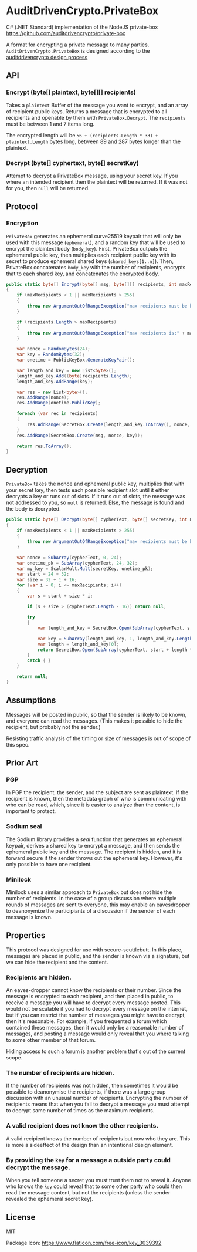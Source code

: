 # AuditDrivenCrypto.PrivateBox
C# (.NET Standard) implementation of the NodeJS private-box https://github.com/auditdrivencrypto/private-box

A format for encrypting a private message to many parties.
`AuditDrivenCrypto.PrivateBox` is designed according to the [auditdrivencrypto design process](https://github.com/crypto-browserify/crypto-browserify/issues/128)

## API

### Encrypt (byte[] plaintext, byte[][] recipients)

Takes a `plaintext` Buffer of the message you want to encrypt,
and an array of recipient public keys.
Returns a message that is encrypted to all recipients
and openable by them with `PrivateBox.Decrypt`.
The `recipients` must be between 1 and 7 items long.

The encrypted length will be `56 + (recipients.Length * 33) + plaintext.Length` bytes long,
between 89 and 287 bytes longer than the plaintext.

### Decrypt (byte[] cyphertext, byte[] secretKey)

Attempt to decrypt a PrivateBox message, using your secret key.
If you where an intended recipient then the plaintext will be returned.
If it was not for you, then `null` will be returned.

## Protocol

### Encryption

`PrivateBox` generates an ephemeral curve25519 keypair that will only be used with this message (`ephemeral`),
and a random key that will be used to encrypt the plaintext body (`body_key`).
First, PrivateBox outputs the ephemeral public key, then multiplies each recipient public key
with its secret to produce ephemeral shared keys (`shared_keys[1..n]`).
Then, PrivateBox concatenates `body_key` with the number of recipients,
encrypts that to each shared key, and concatenates the encrypted body.

``` c#
public static byte[] Encrypt(byte[] msg, byte[][] recipients, int maxRecipients = DEFAULT_MAX)
{
	if (maxRecipients < 1 || maxRecipients > 255)
	{
		throw new ArgumentOutOfRangeException("max recipients must be between 1 and 255.");
	}

	if (recipients.Length > maxRecipients)
	{
		throw new ArgumentOutOfRangeException("max recipients is:" + maxRecipients + " found:" + recipients.Length);
	}

	var nonce = RandomBytes(24);
	var key = RandomBytes(32);
	var onetime = PublicKeyBox.GenerateKeyPair();

	var length_and_key = new List<byte>();
	length_and_key.Add((byte)recipients.Length);
	length_and_key.AddRange(key);

	var res = new List<byte>();
	res.AddRange(nonce);
	res.AddRange(onetime.PublicKey);

	foreach (var rec in recipients)
	{
		res.AddRange(SecretBox.Create(length_and_key.ToArray(), nonce, ScalarMult.Mult(onetime.PrivateKey, rec)));
	}
	res.AddRange(SecretBox.Create(msg, nonce, key));

	return res.ToArray();
}
```

## Decryption

`PrivateBox` takes the nonce and ephemeral public key,
multiplies that with your secret key, then tests each possible
recipient slot until it either decrypts a key or runs out of slots.
If it runs out of slots, the message was not addressed to you,
so `null` is returned. Else, the message is found and the body
is decrypted.

``` c#
public static byte[] Decrypt(byte[] cypherText, byte[] secretKey, int maxRecipients = DEFAULT_MAX)
{
	if (maxRecipients < 1 || maxRecipients > 255)
	{
		throw new ArgumentOutOfRangeException("max recipients must be between 1 and 255.");
	}
			
	var nonce = SubArray(cypherText, 0, 24);
	var onetime_pk = SubArray(cypherText, 24, 32);
	var my_key = ScalarMult.Mult(secretKey, onetime_pk);
	var start = 24 + 32;
	var size = 32 + 1 + 16;
	for (var i = 0; i <= maxRecipients; i++)
	{
		var s = start + size * i;

		if (s + size > (cypherText.Length - 16)) return null;

		try
		{
			var length_and_key = SecretBox.Open(SubArray(cypherText, s, size), nonce, my_key);

			var key = SubArray(length_and_key, 1, length_and_key.Length - 1);
			var length = length_and_key[0];
			return SecretBox.Open(SubArray(cypherText, start + length * size, cypherText.Length - (start + length * size)), nonce, key);
		}
		catch { }
	}

	return null;
}
```

## Assumptions

Messages will be posted in public, so that the sender is likely to be known,
and everyone can read the messages. (This makes it possible to hide the recipient,
but probably not the sender.)

Resisting traffic analysis of the timing or size of messages is out of scope of this spec.

## Prior Art

### PGP

In PGP the recipient, the sender, and the subject are sent as plaintext.
If the recipient is known, then the metadata graph of who is communicating with who can be read,
which, since it is easier to analyze than the content, is important to protect.

### Sodium seal

The Sodium library provides a _seal_ function that generates an ephemeral keypair,
derives a shared key to encrypt a message, and then sends the ephemeral public key and the message.
The recipient is hidden, and it is forward secure if the sender throws out the ephemeral key.
However, it's only possible to have one recipient.

### Minilock

Minilock uses a similar approach to `PrivateBox` but does not hide the
number of recipients. In the case of a group discussion where multiple rounds
of messages are sent to everyone, this may enable an eavesdropper to deanonymize
the participiants of a discussion if the sender of each message is known.

## Properties

This protocol was designed for use with secure-scuttlebutt.
In this place, messages are placed in public, and the sender is known via a signature,
but we can hide the recipient and the content.

### Recipients are hidden.

An eaves-dropper cannot know the recipients or their number.
Since the message is encrypted to each recipient, and then placed in public,
to receive a message you will have to decrypt every message posted.
This would not be scalable if you had to decrypt every message on the internet,
but if you can restrict the number of messages you might have to decrypt,
then it's reasonable. For example, if you frequented a forum which contained these messages,
then it would only be a reasonable number of messages, and posting a message would only
reveal that you where talking to some other member of that forum.

Hiding access to such a forum is another problem that's out of the current scope.

### The number of recipients are hidden.

If the number of recipients was not hidden, then sometimes it would be possible
to deanonymise the recipients, if there was a large group discussion with
an unusual number of recipients. Encrypting the number of recipients means that
when you fail to decrypt a message you must attempt to decrypt same number of times
as the maximum recipients.

### A valid recipient does not know the other recipients.

A valid recipient knows the number of recipients but now who they are.
This is more a sideeffect of the design than an intentional design element.

### By providing the `key` for a message a outside party could decrypt the message.

When you tell someone a secret you must trust them not to reveal it.
Anyone who knows the `key` could reveal that to some other party who could then read the message content,
but not the recipients (unless the sender revealed the ephemeral secret key).

## License

MIT

Package Icon: https://www.flaticon.com/free-icon/key_3039392
